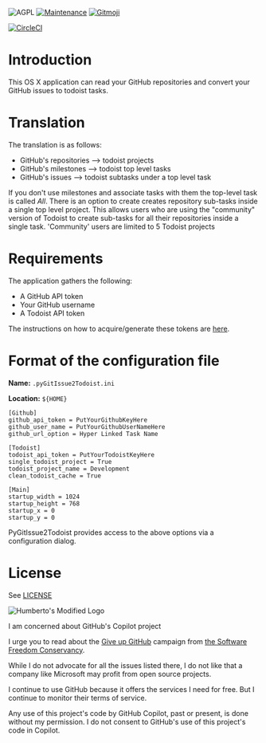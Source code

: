 ![](https://github.com/hasii2011/code-ally-basic/blob/master/developer/agpl-license-web-badge-version-2-256x48.png "AGPL")
[![Maintenance](https://img.shields.io/badge/Maintained%3F-yes-green.svg)](https://GitHub.com/Naereen/StrapDown.js/graphs/commit-activity)
<a href="https://gitmoji.dev">
  <img src="https://img.shields.io/badge/gitmoji-%20😜%20😍-FFDD67.svg?style=flat-square" alt="Gitmoji">
</a>

[![CircleCI](https://dl.circleci.com/status-badge/img/gh/hasii2011/PyGitIssue2Todoist/tree/master.svg?style=shield)](https://dl.circleci.com/status-badge/redirect/gh/hasii2011/PyGitIssue2Todoist/tree/master)

# Introduction

This OS X application can read your GitHub repositories and convert your GitHub issues to todoist tasks.

# Translation

The translation is as follows:

* GitHub's repositories --> todoist projects
* GitHub's milestones   --> todoist top level tasks
* GitHub's issues       --> todoist subtasks under a top level task

If you don't use milestones and associate tasks with them the top-level task is called _All_.  There 
is an option to create creates repository sub-tasks inside a single top level project.  This allows 
users who are using the "community" version of Todoist to create sub-tasks for all their repositories inside 
a single task.  'Community' users are limited to 5 Todoist projects


# Requirements

The application gathers the following:

* A GitHub API token
* Your GitHub username
* A Todoist API token

The instructions on how to acquire/generate these tokens are [here](https://github.com/hasii2011/gittodoistclone/wiki).


# Format of the configuration file

**Name:**   `.pyGitIssue2Todoist.ini`

**Location:**  `${HOME}`

```
[Github]
github_api_token = PutYourGithubKeyHere
github_user_name = PutYourGithubUserNameHere
github_url_option = Hyper Linked Task Name

[Todoist]
todoist_api_token = PutYourTodoistKeyHere
single_todoist_project = True
todoist_project_name = Development
clean_todoist_cache = True

[Main]
startup_width = 1024
startup_height = 768
startup_x = 0
startup_y = 0
```
PyGitIssue2Todoist provides access to the above options via a
configuration dialog.

# License

See [LICENSE](LICENSE)

![Humberto's Modified Logo](https://raw.githubusercontent.com/wiki/hasii2011/gittodoistclone/images/SillyGitHub.png)

I am concerned about GitHub's Copilot project



I urge you to read about the
[Give up GitHub](https://GiveUpGitHub.org) campaign from
[the Software Freedom Conservancy](https://sfconservancy.org).

While I do not advocate for all the issues listed there, I do not like that
a company like Microsoft may profit from open source projects.

I continue to use GitHub because it offers the services I need for free.  But I continue
to monitor their terms of service.

Any use of this project's code by GitHub Copilot, past or present, is done
without my permission.  I do not consent to GitHub's use of this project's
code in Copilot.
